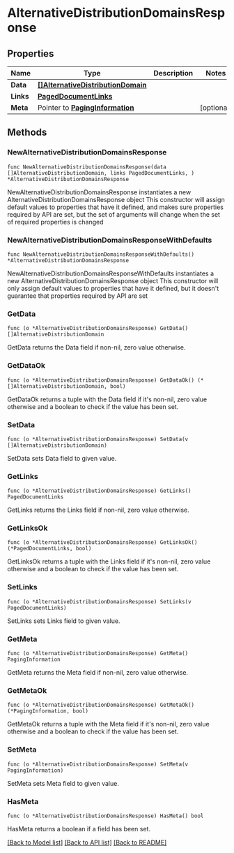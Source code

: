 # AlternativeDistributionDomainsResponse

## Properties

Name | Type | Description | Notes
------------ | ------------- | ------------- | -------------
**Data** | [**[]AlternativeDistributionDomain**](AlternativeDistributionDomain.md) |  | 
**Links** | [**PagedDocumentLinks**](PagedDocumentLinks.md) |  | 
**Meta** | Pointer to [**PagingInformation**](PagingInformation.md) |  | [optional] 

## Methods

### NewAlternativeDistributionDomainsResponse

`func NewAlternativeDistributionDomainsResponse(data []AlternativeDistributionDomain, links PagedDocumentLinks, ) *AlternativeDistributionDomainsResponse`

NewAlternativeDistributionDomainsResponse instantiates a new AlternativeDistributionDomainsResponse object
This constructor will assign default values to properties that have it defined,
and makes sure properties required by API are set, but the set of arguments
will change when the set of required properties is changed

### NewAlternativeDistributionDomainsResponseWithDefaults

`func NewAlternativeDistributionDomainsResponseWithDefaults() *AlternativeDistributionDomainsResponse`

NewAlternativeDistributionDomainsResponseWithDefaults instantiates a new AlternativeDistributionDomainsResponse object
This constructor will only assign default values to properties that have it defined,
but it doesn't guarantee that properties required by API are set

### GetData

`func (o *AlternativeDistributionDomainsResponse) GetData() []AlternativeDistributionDomain`

GetData returns the Data field if non-nil, zero value otherwise.

### GetDataOk

`func (o *AlternativeDistributionDomainsResponse) GetDataOk() (*[]AlternativeDistributionDomain, bool)`

GetDataOk returns a tuple with the Data field if it's non-nil, zero value otherwise
and a boolean to check if the value has been set.

### SetData

`func (o *AlternativeDistributionDomainsResponse) SetData(v []AlternativeDistributionDomain)`

SetData sets Data field to given value.


### GetLinks

`func (o *AlternativeDistributionDomainsResponse) GetLinks() PagedDocumentLinks`

GetLinks returns the Links field if non-nil, zero value otherwise.

### GetLinksOk

`func (o *AlternativeDistributionDomainsResponse) GetLinksOk() (*PagedDocumentLinks, bool)`

GetLinksOk returns a tuple with the Links field if it's non-nil, zero value otherwise
and a boolean to check if the value has been set.

### SetLinks

`func (o *AlternativeDistributionDomainsResponse) SetLinks(v PagedDocumentLinks)`

SetLinks sets Links field to given value.


### GetMeta

`func (o *AlternativeDistributionDomainsResponse) GetMeta() PagingInformation`

GetMeta returns the Meta field if non-nil, zero value otherwise.

### GetMetaOk

`func (o *AlternativeDistributionDomainsResponse) GetMetaOk() (*PagingInformation, bool)`

GetMetaOk returns a tuple with the Meta field if it's non-nil, zero value otherwise
and a boolean to check if the value has been set.

### SetMeta

`func (o *AlternativeDistributionDomainsResponse) SetMeta(v PagingInformation)`

SetMeta sets Meta field to given value.

### HasMeta

`func (o *AlternativeDistributionDomainsResponse) HasMeta() bool`

HasMeta returns a boolean if a field has been set.


[[Back to Model list]](../README.md#documentation-for-models) [[Back to API list]](../README.md#documentation-for-api-endpoints) [[Back to README]](../README.md)


